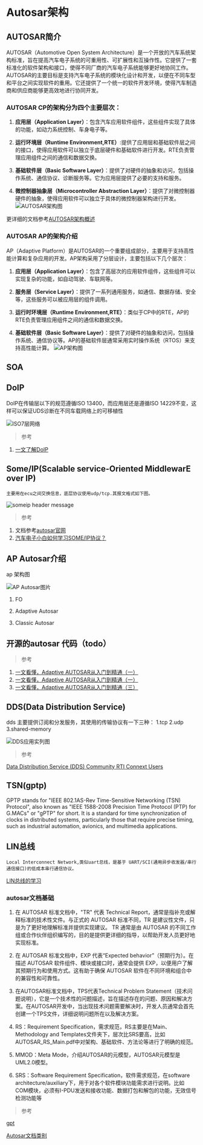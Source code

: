 # Autosar架构

## AUTOSAR简介
AUTOSAR（Automotive Open System Architecture）是一个开放的汽车系统架构标准，旨在提高汽车电子系统的可重用性、可扩展性和互操作性。它提供了一套标准化的软件架构和接口，使得不同厂商的汽车电子系统能够更好地协同工作。
AUTOSAR的主要目标是支持汽车电子系统的模块化设计和开发，以便在不同车型和平台之间实现软件的重用。它还提供了一个统一的软件开发环境，使得汽车制造商和供应商能够更高效地进行协同开发。

### AUTOSAR CP的架构分为四个主要层次：
1. **应用层（Application Layer）**：包含汽车应用软件组件，这些组件实现了具体的功能，如动力系统控制、车身电子等。

2. **运行环境层（Runtime Environment,RTE）**:提供了应用层和基础软件层之间的接口，使得应用软件可以独立于底层硬件和基础软件进行开发。RTE负责管理应用组件之间的通信和数据交换。

3. **基础软件层（Basic Software Layer）**：提供了对硬件的抽象和访问，包括操作系统、通信协议、诊断服务等。它为应用层提供了必要的支持和服务。
4. **微控制器抽象层（Microcontroller Abstraction Layer）**：提供了对微控制器硬件的抽象，使得应用软件可以独立于具体的微控制器架构进行开发。
![AUTOSAR架构图](../pic/doc/autosar/autosar_architecture.png)

更详细的文档参考[AUTOSAR架构概述](https://modelbaba.com/architecture/autosar/1193.html)

### AUTOSAR AP的架构介绍
AP（Adaptive Platform）是AUTOSAR的一个重要组成部分，主要用于支持高性能计算和复杂应用的开发。AP架构采用了分层设计，主要包括以下几个层次：
1. **应用层（Application Layer）**：包含了高层次的应用软件组件，这些组件可以实现复杂的功能，如自动驾驶、车联网等。

2. **服务层（Service Layer）**：提供了一系列通用服务，如通信、数据存储、安全等，这些服务可以被应用层的组件调用。
3. **运行时环境层（Runtime Environment,RTE）**：类似于CP中的RTE，AP的RTE负责管理应用组件之间的通信和数据交换。
4. **基础软件层（Basic Software Layer）**：提供了对硬件的抽象和访问，包括操作系统、通信协议等。AP的基础软件层通常采用实时操作系统（RTOS）来支持高性能计算。
![AP架构图](../pic/doc/autosar/ap_architecture.png)


## SOA



## DoIP

DoIP在传输层以下的规范遵循ISO 13400，而应用层还是遵循ISO 14229不变，这样可以保证UDS诊断在不同车载网络上的可移植性

![ISO7层网络](../pic/doc/autosar/doip.png)

> 参考
 1. [一文了解DoIP](https://blog.csdn.net/wjz110201/article/details/114940052#:~:text=%E5%92%8C%E5%A4%A7%E5%AE%B6%E6%8E%A2%E8%AE%A8%E3%80%82-,DoIP%E6%98%AFDiagnostic%20communication%20over%20Internet%20Protocol%20%E7%9A%84%E7%AE%80%E7%A7%B0%EF%BC%8C%E9%A1%BE%E5%90%8D%E6%80%9D%E4%B9%89,1%E8%BF%99%E5%9B%9B%E5%B1%82%E5%8D%8F%E8%AE%AE%E3%80%82)

## Some/IP(Scalable service-Oriented MiddlewarE over IP)
    
    主要用在ecu之间交换信息，底层协议使用udp/tcp.其报文格式如下图。

![someip header message](../pic/doc/autosar/someip_header.png)

> 参考
1. 文档参考[autosar官网](https://www.autosar.org/search?tx_solr%5Bq%5D=someIp)
2. [汽车电子小白如何学习SOME/IP协议？](https://www.zhihu.com/question/535650389)

## AP Autosar介绍


ap 架构图

![AP Autosar图片](../pic/doc/autosar/ap_autosar.png)

1. FO

2. Adaptive Autosar

3. Classic Autosar

## 开源的autosar 代码（todo）


> 参考

1. [一文看懂，Adaptive AUTOSAR从入门到精通（一）](http://www.uml.org.cn/qiyezjjs/202111054.asp)
2. [一文看懂，Adaptive AUTOSAR从入门到精通（一）](https://www.suncve.com/adaptive-autosar-from-introduction-to-mastery-2/)
3. [一文看懂，Adaptive AUTOSAR从入门到精通（三）](http://www.uml.org.cn/qiyezjjs/202111084.asp?artid=24618)

## DDS(Data Distribution Service)


dds 主要提供订阅和分发服务，其使用的传输协议有一下三种：
1.tcp 2.udp 3.shared-memory

![DDS应用实列图](../pic/doc/autosar/databus.png)


> 参考

[Data Distribution Service (DDS) Community RTI Connext Users](https://community.rti.com/glossary-term/databus)
## TSN(gptp)

GPTP stands for "IEEE 802.1AS-Rev Time-Sensitive Networking (TSN) Protocol", also known as "IEEE 1588-2008 Precision Time Protocol (PTP) for G.MACs" or "gPTP" for short. It is a standard for time synchronization of clocks in distributed systems, particularly those that require precise timing, such as industrial automation, avionics, and multimedia applications.

## LIN总线
    Local Interconnect Network,类似uart总线，是基于 UART/SCI(通用异步收发器/串行通信接口)的低成本串行通信协议。

[LIN总线的学习](https://blog.csdn.net/zz56z56/article/details/95034165#:~:text=%E6%80%BB%E7%BA%BF%E7%9A%84%E5%AD%A6%E4%B9%A0-,LIN%E4%BB%8B%E7%BB%8DLIN%20%E6%98%AFLocal%20Interconnect%20Network%20%E7%9A%84%E7%BC%A9%E5%86%99%EF%BC%8C%E6%98%AF,%E5%BA%94%E7%94%A8%E9%83%BD%E4%BD%BF%E7%94%A8LIN%E6%80%BB%E7%BA%BF%E3%80%82)

### autosar文档基础

1. 在 AUTOSAR 标准文档中，"TR" 代表 Technical Report，通常是指补充或解释标准的技术性文件。与正式的 AUTOSAR 标准不同，TR 是建议性文件，只是为了更好地理解标准并提供实现建议。 TR 通常是由 AUTOSAR 的不同工作组或合作伙伴组织编写的，目的是提供更详细的指导，以帮助开发人员更好地实现标准。

2. 在 AUTOSAR 标准文档中，EXP 代表“Expected behavior”（预期行为）。在描述 AUTOSAR 软件组件、模块或接口时，通常会提供 EXP，以便用户了解其预期行为和使用方式。这有助于确保 AUTOSAR 软件在不同环境和组合中的兼容性和可靠性。

3. 在AUTOSAR标准文档中，TPS代表Technical Problem Statement（技术问题说明），它是一个技术性的问题描述，旨在描述存在的问题、原因和解决方案。在AUTOSAR开发中，当出现技术问题需要解决时，开发人员通常会首先创建一个TPS文件，详细说明问题所在以及解决方案。

4. RS：Requirement Specification，需求规范，RS主要是在Main、Methodology and Templates文件夹下，层次比SRS要高，比如AUTOSAR_RS_Main.pdf中对架构、基础软件、方法论等进行了明确的规范。

5. MMOD：Meta Mode，介绍AUTOSAR的元模型，AUTOSAR元模型是UML2.0模型。


6. SRS：Software Requirement Specification，软件需求规范，在software architecture/auxiliary下，用于对各个软件模块功能需求进行说明。比如COM模块，必须有I-PDU发送和接收功能、数据打包和解包的功能，无效信号检测功能等
> 参考

[gpt](https://chat.openai.com/c/52db85d8-2d9d-44e2-9bee-366b50d24b44)

[Autosar文档类别](https://zhuanlan.zhihu.com/p/136575633)